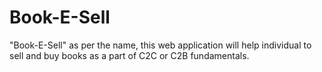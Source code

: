 # Book-E-Sell
"Book-E-Sell" as per the name, this web application will help individual to sell and buy books as a part of C2C or C2B fundamentals.
